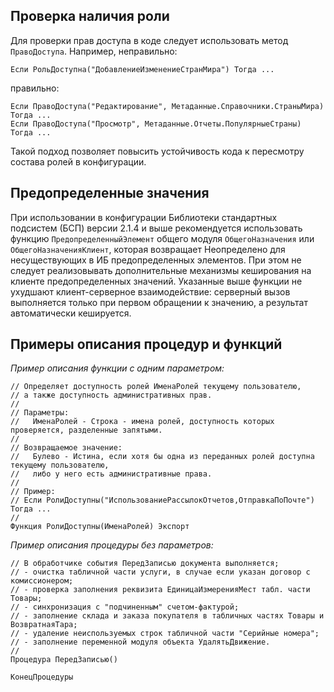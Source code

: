 ## Проверка наличия роли

Для проверки прав доступа в коде следует использовать метод `ПравоДоступа`.
Например, неправильно:
```bsl
Если РольДоступна("ДобавлениеИзменениеСтранМира") Тогда ...
```
правильно:
```bsl
Если ПравоДоступа("Редактирование", Метаданные.Справочники.СтраныМира) Тогда ...
Если ПравоДоступа("Просмотр", Метаданные.Отчеты.ПопулярныеСтраны) Тогда ...
```
Такой подход позволяет повысить устойчивость кода к пересмотру состава ролей в конфигурации.

## Предопределенные значения

При использовании в конфигурации Библиотеки стандартных подсистем (БСП) версии 2.1.4 и выше рекомендуется использовать функцию `ПредопределенныйЭлемент` общего модуля `ОбщегоНазначения` или `ОбщегоНазначенияКлиент`, которая возвращает Неопределено для несуществующих в ИБ предопределенных элементов. При этом не следует реализовывать дополнительные механизмы кеширования на клиенте предопределенных значений. Указанные выше функции не ухудшают клиент-серверное взаимодействие: серверный вызов выполняется только при первом обращении к значению, а результат автоматически кешируется.

## Примеры описания процедур и функций

*Пример описания функции с одним параметром:*
```bsl
// Определяет доступность ролей ИменаРолей текущему пользователю,
// а также доступность административных прав.
//
// Параметры:
//   ИменаРолей - Строка - имена ролей, доступность которых проверяется, разделенные запятыми.
//
// Возвращаемое значение:
//   Булево - Истина, если хотя бы одна из переданных ролей доступна текущему пользователю,
//   либо у него есть административные права.
//
// Пример:
// Если РолиДоступны("ИспользованиеРассылокОтчетов,ОтправкаПоПочте") Тогда ...
//
Функция РолиДоступны(ИменаРолей) Экспорт 
```

*Пример описания процедуры без параметров:*
```bsl
// В обработчике события ПередЗаписью документа выполняется;
// - очистка табличной части услуги, в случае если указан договор с комиссионером;
// - проверка заполнения реквизита ЕдиницаИзмеренияМест табл. части Товары;
// - синхронизация с "подчиненным" счетом-фактурой;
// - заполнение склада и заказа покупателя в табличных частях Товары и ВозвратнаяТара;
// - удаление неиспользуемых строк табличной части "Серийные номера";
// - заполнение переменной модуля объекта УдалятьДвижение.
//
Процедура ПередЗаписью() 

КонецПроцедуры
```
